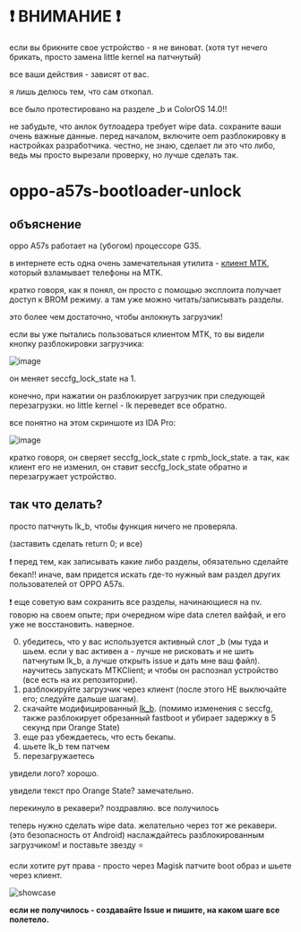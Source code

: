 # ❗ ВНИМАНИЕ ❗
если вы брикните свое устройство - я не виноват. (хотя тут нечего брикать, просто замена little kernel на патчнутый)

все ваши действия - зависят от вас.

я лишь делюсь тем, что сам откопал.

все было протестировано на разделе _b и ColorOS 14.0!!

не забудьте, что анлок бутлоадера требует wipe data. сохраните ваши очень важные данные. перед началом, включите oem разблокировку в настройках разработчика. честно, не знаю, сделает ли это что либо, ведь мы просто вырезали проверку, но лучше сделать так.
# oppo-a57s-bootloader-unlock
## объяснение
oppo A57s работает на (убогом) процессоре G35.

в интернете есть одна очень замечательная утилита - [клиент MTK](https://github.com/bkerler/mtkclient), который взламывает телефоны на MTK.

кратко говоря, как я понял, он просто с помощью эксплоита получает доступ к BROM режиму. а там уже можно читать/записывать разделы.

это более чем достаточно, чтобы анлокнуть загрузчик!

если вы уже пытались пользоваться клиентом MTK, то вы видели кнопку разблокировки загрузчика:

![image](https://github.com/user-attachments/assets/2f2a07d7-c75f-4376-b1fa-72e7c1f4cbe1)

он меняет seccfg_lock_state на 1.

конечно, при нажатии он разблокирует загрузчик при следующей перезагрузки. но little kernel - lk переведет все обратно.

все понятно на этом скриншоте из IDA Pro:

![image](https://github.com/user-attachments/assets/89c90bdb-d549-4984-a0a3-19ededbc59e6)

кратко говоря, он сверяет seccfg_lock_state с rpmb_lock_state. а так, как клиент его не изменил, он ставит seccfg_lock_state обратно и перезагружает устройство.

## так что делать?

просто патчнуть lk_b, чтобы функция ничего не проверяла.

(заставить сделать return 0; и все)

❗ перед тем, как записывать какие либо разделы, обязательно сделайте бекап!! иначе, вам придется искать где-то нужный вам раздел других пользователей от OPPO A57s.

❗ еще советую вам сохранить все разделы, начинающиеся на nv. говорю на своем опыте; при очередном wipe data слетел вайфай, и его уже не восстановить. наверное.

0. убедитесь, что у вас используется активный слот _b (мы туда и шьем. если у вас активен a - лучше не рисковать и не шить патчнутым lk_b, а лучше открыть issue и дать мне ваш файл). научитесь запускать MTKClient; и чтобы он распознал устройство (все есть на их репозитории).
1. разблокируйте загрузчик через клиент (после этого НЕ выключайте его; следуйте дальше шагам).
2. скачайте модифицированный [lk_b](https://mega.nz/file/HuQWVLqT#L-MK_Q4jYOsWZDdLe-yB-zuvwCyO4F38DTocbINd6MA). (помимо изменения с seccfg, также разблокирует обрезанный fastboot и убирает задержку в 5 секунд при Orange State)
3. еще раз убеждаетесь, что есть бекапы.
4. шьете lk_b тем патчем
5. перезагружаетесь

увидели лого? хорошо.

увидели текст про Orange State? замечательно.

перекинуло в рекавери? поздравляю. все получилось

теперь нужно сделать wipe data. желательно через тот же рекавери. (это безопасность от Android)
наслаждайтесь разблокированным загрузчиком! и поставьте звезду ⭐

если хотите рут права - просто через Magisk патчите boot образ и шьете через клиент.

![showcase](https://github.com/user-attachments/assets/34ad9169-e8cb-4b1e-96a1-469b52e22c5a)


**если не получилось - создавайте Issue и пишите, на каком шаге все полетело.**
